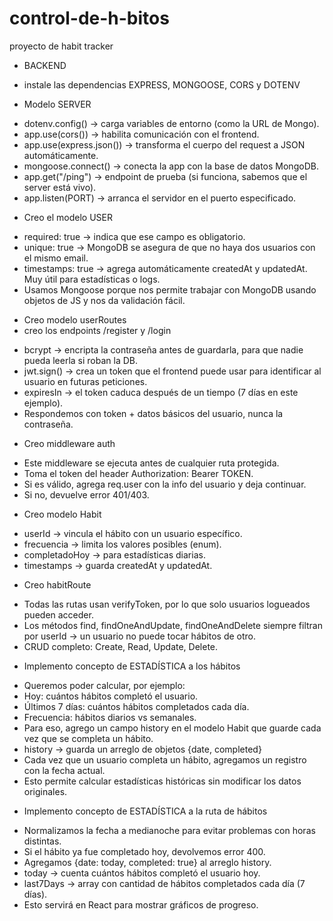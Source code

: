 # control-de-h-bitos
proyecto de habit tracker

- BACKEND

- instale las dependencias EXPRESS, MONGOOSE, CORS y DOTENV
- Modelo SERVER
* dotenv.config() → carga variables de entorno (como la URL de Mongo).
* app.use(cors()) → habilita comunicación con el frontend.
* app.use(express.json()) → transforma el cuerpo del request a JSON automáticamente.
* mongoose.connect() → conecta la app con la base de datos MongoDB.
* app.get("/ping") → endpoint de prueba (si funciona, sabemos que el server está vivo).
* app.listen(PORT) → arranca el servidor en el puerto especificado.

- Creo el modelo USER
* required: true → indica que ese campo es obligatorio.
* unique: true → MongoDB se asegura de que no haya dos usuarios con el mismo email.
* timestamps: true → agrega automáticamente createdAt y updatedAt. Muy útil para estadísticas o logs.
* Usamos Mongoose porque nos permite trabajar con MongoDB usando objetos de JS y nos da validación fácil.

- Creo modelo userRoutes
- creo los endpoints /register y /login
* bcrypt → encripta la contraseña antes de guardarla, para que nadie pueda leerla si roban la DB.
* jwt.sign() → crea un token que el frontend puede usar para identificar al usuario en futuras peticiones.
* expiresIn → el token caduca después de un tiempo (7 días en este ejemplo).
* Respondemos con token + datos básicos del usuario, nunca la contraseña.

- Creo middleware auth
* Este middleware se ejecuta antes de cualquier ruta protegida.
* Toma el token del header Authorization: Bearer TOKEN.
* Si es válido, agrega req.user con la info del usuario y deja continuar.
* Si no, devuelve error 401/403.

- Creo modelo Habit
* userId → vincula el hábito con un usuario específico.
* frecuencia → limita los valores posibles (enum).
* completadoHoy → para estadísticas diarias.
* timestamps → guarda createdAt y updatedAt.

- Creo habitRoute
* Todas las rutas usan verifyToken, por lo que solo usuarios logueados pueden acceder.
* Los métodos find, findOneAndUpdate, findOneAndDelete siempre filtran por userId → un usuario no puede tocar hábitos de otro.
* CRUD completo: Create, Read, Update, Delete.

- Implemento concepto de ESTADÍSTICA a los hábitos
* Queremos poder calcular, por ejemplo:
* Hoy: cuántos hábitos completó el usuario.
* Últimos 7 días: cuántos hábitos completados cada día.
* Frecuencia: hábitos diarios vs semanales.
* Para eso, agrego un campo history en el modelo Habit que guarde cada vez que se completa un hábito.
* history → guarda un arreglo de objetos {date, completed}
* Cada vez que un usuario completa un hábito, agregamos un registro con la fecha actual.
* Esto permite calcular estadísticas históricas sin modificar los datos originales.

- Implemento concepto de ESTADÍSTICA a la ruta de hábitos
* Normalizamos la fecha a medianoche para evitar problemas con horas distintas.
* Si el hábito ya fue completado hoy, devolvemos error 400.
* Agregamos {date: today, completed: true} al arreglo history.
* today → cuenta cuántos hábitos completó el usuario hoy.
* last7Days → array con cantidad de hábitos completados cada día (7 días).
* Esto servirá en React para mostrar gráficos de progreso.

